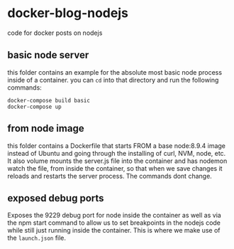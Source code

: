 # docker-blog-nodejs
code for docker posts on nodejs

## basic node server
this folder contains an example for the absolute most basic node process
inside of a container. you can `cd` into that directory and run the following
commands:
```
docker-compose build basic
docker-compose up
```

## from node image
this folder contains a Dockerfile that starts FROM a base node:8.9.4 image instead
of Ubuntu and going through the installing of curl, NVM, node, etc. It also volume
mounts the server.js file into the container and has nodemon watch the file, from inside the container, so that when we save changes it reloads and restarts the server process. The commands dont change.

## exposed debug ports
Exposes the 9229 debug port for node inside the container as well as via the npm start command to allow us to set breakpoints in the nodejs code while still just running inside the container. This is where we make use of the `launch.json` file.
